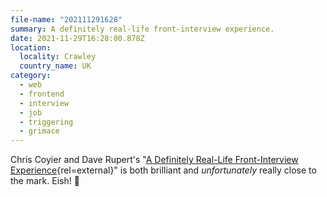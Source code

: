 ```yaml
---
file-name: "202111291628"
summary: A definitely real-life front-interview experience.
date: 2021-11-29T16:28:00.878Z
location:
  locality: Crawley
  country_name: UK
category:
  - web
  - frontend
  - interview
  - job
  - triggering
  - grimace
---
```


Chris Coyier and Dave Rupert's "[A Definitely Real-Life Front-Interview Experience](https://youtu.be/0cjZ0AoGSPE){rel=external}" is both brilliant and *unfortunately* really close to the mark. Eish! 😬
